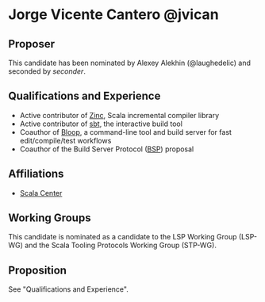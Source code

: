 # Jorge Vicente Cantero @jvican

## Proposer

This candidate has been nominated by Alexey Alekhin (@laughedelic) and seconded by *seconder*.

## Qualifications and Experience

- Active contributor of [Zinc], Scala incremental compiler library
- Active contributor of [sbt], the interactive build tool
- Coauthor of [Bloop], a command-line tool and build server for fast edit/compile/test workflows
- Coauthor of the Build Server Protocol ([BSP]) proposal

## Affiliations

- [Scala Center]

## Working Groups

This candidate is nominated as a candidate to the LSP Working Group (LSP-WG)
and the Scala Tooling Protocols Working Group (STP-WG).

## Proposition

See "Qualifications and Experience".

[Scala Center]: https://scala.epfl.ch
[BSP]: https://github.com/scalacenter/bsp
[Bloop]: https://scalacenter.github.io/bloop
[sbt]: https://github.com/sbt/sbt
[Zinc]: https://github.com/sbt/zinc
